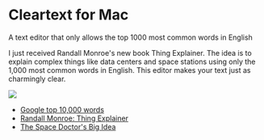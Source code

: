 # Cleartext for Mac
A text editor that only allows the top 1000 most common words in English

I just received Randall Monroe's new book Thing Explainer. The idea is to explain complex things like data centers and space stations using only the 1,000 most common words in English. This editor makes your text just as charmingly clear. 

<img src="http://www.newyorker.com/tech/elements/the-space-doctors-big-idea-einstein-general-relativity">

* <a href="https://github.com/first20hours/google-10000-english">Google top 10,000 words</a>
* <a href="https://xkcd.com/thing-explainer/">Randall Monroe: Thing Explainer</a>
* <a href="http://www.newyorker.com/tech/elements/the-space-doctors-big-idea-einstein-general-relativity">The Space Doctor's Big Idea</a>
